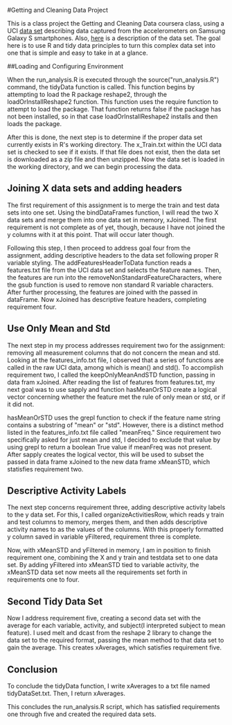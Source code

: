 #Getting and Cleaning Data Project

This is a class project the Getting and Cleaning Data coursera class, using a UCI [data set](https://d396qusza40orc.cloudfront.net/getdata%2Fprojectfiles%2FUCI%20HAR%20Dataset.zip) describing data captured from the accelerometers on Samsung Galaxy S smartphones.  Also, [here](http://archive.ics.uci.edu/ml/datasets/Human+Activity+Recognition+Using+Smartphones) is a description of the data set.  The goal here is to use R and tidy data principles to turn this complex data set into one that is simple and easy to take in at a glance.

##Loading and Configuring Environment

When the run_analysis.R is executed through the source("run_analysis.R") command, the tidyData function is called.  This function begins by attempting to load the R package reshape2, through the loadOrInstallReshape2 function.  This function uses the require function to attempt to load the package.  That function returns false if the package has not been installed, so in that case loadOrInstallReshape2 installs and then loads the package.

After this is done, the next step is to determine if the proper data set currently exists in R's working directory.  The x_Train.txt within the UCI data set is checked to see if it exists.  If that file does not exist, then the data set is downloaded as a zip file and then unzipped.  Now the data set is loaded in the working directory, and we can begin processing the data.

## Joining X data sets and adding headers

The first requirement of this assignment is to merge the train and test data sets into one set. Using the bindDataFrames function, I will read the two X data sets and merge them into one data set in memory, xJoined.  The first requirement is not complete as of yet, though, because I have not joined the y columns with it at this point. That will occur later though.

Following this step, I then proceed to address goal four from the assignment, adding descriptive headers to the data set following proper R variable styling.  The addFeaturesHeaderToData function reads a features.txt file from the UCI data set and selects the feature names.  Then, the features are run into the removeNonStandardFeatureCharacters, where the gsub function is used to remove non standard R variable characters.  After further processing, the features are joined with the passed in dataFrame.  Now xJoined has descriptive feature headers, completing requirement four.

## Use Only Mean and Std

The next step in my process addresses requirement two for the assignment: removing all measurement columns that do not concern the mean and std.  Looking at the features_info.txt file, I observed that a series of functions are called in the raw UCI data, among which is mean() and std().  To accomplish requirement two, I called the keepOnlyMeanAndSTD function, passing in data fram xJoined.  After reading the list of features from features.txt, my next goal was to use sapply and function hasMeanOrSTD create a logical vector concerning whether the feature met the rule of only mean or std, or if it did not.  

hasMeanOrSTD uses the grepl function to check if the feature name string contains a substring of "mean" or "std".  However, there is a distinct method listed in the features_info.txt file called "meanFreq."  Since requirement two specifically asked for just mean and std, I decided to exclude that value by using grepl to return a boolean True value if meanFreq was not present.  After sapply creates the logical vector, this will be used to subset the passed in data frame xJoined to the new data frame xMeanSTD, which statisfies requirement two.

## Descriptive Activity Labels

The next step concerns requirement three, adding descriptive activity labels to the y data set.  For this, I called organizeActivitiesRow, which reads y train and test columns to memory, merges them, and then adds descriptive activity names to as the values of the columns.  With this properly formatted y column saved in variable yFiltered, requirement three is complete.

Now, with xMeanSTD and yFiltered in memory, I am in position to finish requirement one, combining the X and y train and testdata set to one data set.  By adding yFiltered into xMeanSTD tied to variable activity, the xMeanSTD data set now meets all the requirements set forth in requirements one to four.

## Second Tidy Data Set

Now I address requirement five, creating a second data set with the average for each variable, activity, and subject(I interpreted subject to mean feature). I used melt and dcast from the reshape 2 library to change the data set to the required format, passing the mean method to that data set to gain the average.  This creates xAverages, which satisfies requirement five.

## Conclusion

To conclude the tidyData function, I write xAverages to a txt file named tidyDataSet.txt.  Then, I return xAverages.

This concludes the run_analysis.R script, which has satisfied requirements one through five and created the required data sets.
